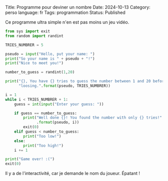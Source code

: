 Title: Programme pour deviner un nombre
Date: 2024-10-13
Category: perso
language: fr
Tags: programmation 
Status: Published

Ce programme ultra simple n'en est pas moins un jeu vidéo.

```python
from sys import exit
from random import randint

TRIES_NUMBRER = 5

pseudo = input("Hello, put your name: ")
print("So your name is " + pseudo + "!")
print("Nice to meet you!")

number_to_guess = randint(1,20)

print("{}, You have {} tries to guess the number between 1 and 20 before "
      "loosing.".format(pseudo, TRIES_NUMBRER))

i = 1
while i < TRIES_NUMBRER + 1:
    guess = int(input("Enter your guess: "))

    if guess == number_to_guess:
        print("Well done {}! You found the number with only {} tries!"
              .format(pseudo, i))
        exit(0)
    elif guess < number_to_guess:
        print("Too low!")
    else:
        print("Too high!")
    i += 1

print("Game over! :(")
exit(0)
```

Il y a de l'interactivité, car je demande le nom du joueur. Épatant !